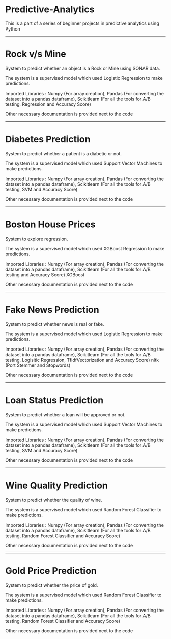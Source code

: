 # Predictive-Analytics

This is a part of a series of beginner projects in predictive analytics using Python

-----------------------------------------------------------------------------------------------------------------------------------------------------------------------

# Rock v/s Mine

System to predict whether an object is a Rock or Mine using SONAR data.

The system is a supervised model which used Logistic Regression to make predictions.

Imported Libraries : Numpy (For array creation),
                     Pandas (For converting the dataset into a pandas dataframe),
                     Scikitlearn (For all the tools for A/B testing, Regression and Accuracy Score)
                     
Other necessary documentation is provided next to the code

-----------------------------------------------------------------------------------------------------------------------------------------------------------------------

# Diabetes Prediction 

System to predict whether a patient is a diabetic or not.

The system is a supervised model which used Support Vector Machines to make predictions.

Imported Libraries : Numpy (For array creation),
                     Pandas (For converting the dataset into a pandas dataframe),
                     Scikitlearn (For all the tools for A/B testing, SVM and Accuracy Score)
                     
Other necessary documentation is provided next to the code

-----------------------------------------------------------------------------------------------------------------------------------------------------------------------

# Boston House Prices

System to explore regression.

The system is a supervised model which used XGBoost Regression to make predictions.

Imported Libraries : Numpy (For array creation),
                     Pandas (For converting the dataset into a pandas dataframe),
                     Scikitlearn (For all the tools for A/B testing and Accuracy Score)
                     XGBoost
                     
Other necessary documentation is provided next to the code

-----------------------------------------------------------------------------------------------------------------------------------------------------------------------

# Fake News Prediction

System to predict whether news is real or fake.

The system is a supervised model which used Logistic Regression to make predictions.

Imported Libraries : Numpy (For array creation),
                     Pandas (For converting the dataset into a pandas dataframe),
                     Scikitlearn (For all the tools for A/B testing, Logisitic Regression, TfidfVectorization and Accuracy Score)
                     nltk (Port Stemmer and Stopwords)
                     
Other necessary documentation is provided next to the code

-----------------------------------------------------------------------------------------------------------------------------------------------------------------------

# Loan Status Prediction

System to predict whether a loan will be approved or not.

The system is a supervised model which used Support Vector Machines to make predictions.

Imported Libraries : Numpy (For array creation),
                     Pandas (For converting the dataset into a pandas dataframe),
                     Scikitlearn (For all the tools for A/B testing, SVM and Accuracy Score)
                     
Other necessary documentation is provided next to the code

-----------------------------------------------------------------------------------------------------------------------------------------------------------------------

# Wine Quality Prediction

System to predict whether the quality of wine.

The system is a supervised model which used Random Forest Classifier to make predictions.

Imported Libraries : Numpy (For array creation),
                     Pandas (For converting the dataset into a pandas dataframe),
                     Scikitlearn (For all the tools for A/B testing, Random Forest Classifier and Accuracy Score)
                     
Other necessary documentation is provided next to the code

-----------------------------------------------------------------------------------------------------------------------------------------------------------------------

# Gold Price Prediction

System to predict whether the price of gold.

The system is a supervised model which used Random Forest Classifier to make predictions.

Imported Libraries : Numpy (For array creation),
                     Pandas (For converting the dataset into a pandas dataframe),
                     Scikitlearn (For all the tools for A/B testing, Random Forest Classifier and Accuracy Score)
                     
Other necessary documentation is provided next to the code
